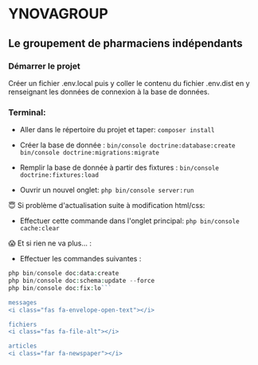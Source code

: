 # YNOVAGROUP
## Le groupement de pharmaciens indépendants

### Démarrer le projet
Créer un fichier .env.local  puis y coller le contenu du fichier .env.dist  en y renseignant les données de connexion à la base de données.

### Terminal:
- Aller dans le répertoire du projet et taper:
```composer install```

- Créer la base de donnée :
```bin/console doctrine:database:create```
```bin/console doctrine:migrations:migrate```

- Remplir la base de donnée à partir des fixtures :
```bin/console doctrine:fixtures:load```

- Ouvrir un nouvel onglet:
```php bin/console server:run```


😇 Si problème d'actualisation suite à modification html/css:
- Effectuer cette commande dans l'onglet principal:
```php bin/console cache:clear```

😱 Et si rien ne va plus... :
- Effectuer les commandes suivantes :
```php bin/console doc:data:drop --force
php bin/console doc:data:create
php bin/console doc:schema:update --force
php bin/console doc:fix:lo```

messages
<i class="fas fa-envelope-open-text"></i>

fichiers 
<i class="fas fa-file-alt"></i>

articles
<i class="far fa-newspaper"></i>

